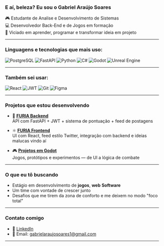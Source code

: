 ###  E aí, beleza? Eu sou o Gabriel Araújo Soares

🎮 Estudante de Analise e Desenvolvimento de Sistemas  
💻 Desenvolvedor Back-End e de Jogos em formação    
🧠 Viciado em aprender, programar e transformar ideia em projeto

---

###  Linguagens e tecnologias que mais uso:

![PostgreSQL](https://img.shields.io/badge/-PostgreSQL-336791?style=for-the-badge&logo=postgresql&logoColor=white)
![FastAPI](https://img.shields.io/badge/-FastAPI-009688?style=for-the-badge&logo=fastapi&logoColor=white)
![Python](https://img.shields.io/badge/-Python-181717?style=for-the-badge&logo=python)
![C#](https://img.shields.io/badge/-C%23-239120?style=for-the-badge&logo=c-sharp&logoColor=white)
![Godot](https://img.shields.io/badge/-Godot-3C7EBB?style=for-the-badge&logo=godot-engine&logoColor=white)
![Unreal Engine](https://img.shields.io/badge/-Unreal%20Engine-313131?style=for-the-badge&logo=unrealengine&logoColor=white)

---

### Também sei usar:

![React](https://img.shields.io/badge/-React-20232A?style=for-the-badge&logo=react)
![JWT](https://img.shields.io/badge/-JWT-000000?style=for-the-badge&logo=jsonwebtokens)
![Git](https://img.shields.io/badge/-Git-F05032?style=for-the-badge&logo=git&logoColor=white)
![Figma](https://img.shields.io/badge/-Figma-F24E1E?style=for-the-badge&logo=figma&logoColor=white)

---

###  Projetos que estou desenvolvendo

- 🧠 **[FURIA Backend](https://github.com/Mr-Princee/rede-furia/tree/main/BackEnd)**  
  API com FastAPI + JWT + sistema de pontuação + feed de postagens

- ⚛️ **[FURIA Frontend](https://github.com/Mr-Princee/rede-furia/commit/56cd62e15baff8e7a350aecb2d170661e06ab70a)**  
  UI com React, feed estilo Twitter, integração com backend e ideias malucas vindo aí

- 🎮 **[Projetos em Godot](https://github.com/Mr-Princee/Kaiser_project_build_1.1)**  
  Jogos, protótipos e experimentos — de UI a lógica de combate

---

###  O que eu tô buscando

- Estágio em desenvolvimento de **jogos**, **web** **Software**
- Um time com vontade de crescer junto  
- Desafios que me tirem da zona de conforto e me deixem no modo "foco total"

---

###  Contato comigo

- 🔗 [LinkedIn](https://www.linkedin.com/in/gabriel-araujo2001/)
- 💌 Email: gabrielaraujosoares1@gmail.com

---
